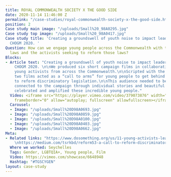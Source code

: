 ```yaml
---
title: ROYAL COMMONWEALTH SOCIETY X THE GOOD SIDE
date: 2020-11-14 11:46:00 Z
permalink: "/case-studies/royal-commonwealth-society-x-the-good-side.html"
position: 2
Case study main image: "/uploads/Small%20_98A0295.jpg"
Case study top image: "/uploads/Small%20_98A0417.jpg"
Case study title: 'Creating a groundswell of youth noise to impact leaders attending
  CHOGM 2020. '
Question: How can we engage young people across the Commonwealth with the discriminatory
  laws and the activists seeking to reform those laws?
Blocks:
- Article text: "Creating a groundswell of youth noise to impact leaders attending
    CHOGM 2020. \n\nWe produced six short campaign films in collaboration with 12
    young activists from across the Commonwealth.\n\nScripted with the activists,
    two films acted as a “call to arms” for young people to get behind the campaign
    to reform discriminatory legislation.\n\nThis audience needed to be emotionally
    connected to the campaign through individual stories and beautiful images that
    celebrated and amplified these incredible young people."
  Video: <iframe src="https://player.vimeo.com/video/379073876" width="640" height="360"
    frameborder="0" allow="autoplay; fullscreen" allowfullscreen></iframe>
  Carousel:
  - Image: "/uploads/Small%20D98A0693.jpg"
  - Image: "/uploads/Small%20D98A0859.jpg"
  - Image: "/uploads/Small%20D98A0100.jpg"
  - Image: "/uploads/Small%20D98A0403.jpg"
  - Image: "/uploads/Small%20D98A0662.jpg"
Meta:
- Related links: "https://www.dosomething.org/us/11-young-activists-leading-the-way-for-lgbtq-equality\nhttps://unfoundation.org/blog/post/not-too-young-to-make-a-difference-young-leaders-are-leading-on-the-global-goals/\nhttps://www.sistersforchange.org.uk/project/legal-reform-of-discriminatory-laws-in-the-commonwealth/\nhttps://www.independent.co.uk/voices/commonwealth-gender-equality-countries-women-rights-a9108381.html
    \nhttps://medium.com/tsrkbd/reform53-a-call-to-reform-discriminatory-laws-of-the-commonwealth-countries-80553e37cc51 "
  Where we worked: Seychelles
  Tags: Gender, LGBTQIA+, Young people, Film
  Video: https://vimeo.com/showcase/6648948
  Hashtag: "#TGSCYGEN"
layout: case-study
---
```


